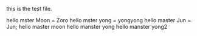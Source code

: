 this is the test file.

hello mster Moon = Zoro
hello mster yong = yongyong
hello master Jun = Jun;
hello master moon
hello manster yong
hello manster yong2